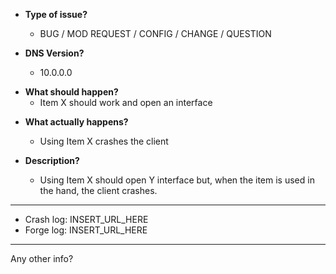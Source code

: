 * **Type of issue?**
  * BUG / MOD REQUEST / CONFIG / CHANGE / QUESTION
  
* **DNS Version?**
  * 10.0.0.0
  
<!-- Remove this if you are submitting a mod request -->
* **What should happen?** 
  * Item X should work and open an interface
  
<!-- Remove this if you are submitting a mod request -->
* **What actually happens?**
  * Using Item X crashes the client
  
* **Description?** 
  * Using Item X should open Y interface but, when the item is used in the hand, the client crashes.

-----

<!--
* If you are reporting a bug, please attatch any relevant logs below.
* Please use pastebin, or link to a direct download for the log file.
-->

* Crash log: INSERT_URL_HERE
* Forge log: INSERT_URL_HERE

-----

Any other info?
